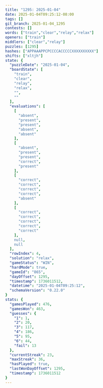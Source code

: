 ```yaml
---
title: "1295: 2025-01-04"
date: 2025-01-04T09:25:12-08:00
tags: []
git_branch: 2025-01-04_1295
contests: []
words: ["train","clear","relay","relax"]
openers: ["train"]
middlers: ["clear","relay"]
puzzles: [1295]
hashes: ["APPAAAPPCPCCCCACCCCCXXXXXXXXXX"]
shifts: ["xltjh"]
state: {
  "puzzleDate": "2025-01-04",
  "boardState": [
    "train",
    "clear",
    "relay",
    "relax",
    "",
    ""
  ],
  "evaluations": [
    [
      "absent",
      "present",
      "present",
      "absent",
      "absent"
    ],
    [
      "absent",
      "present",
      "present",
      "correct",
      "present"
    ],
    [
      "correct",
      "correct",
      "correct",
      "correct",
      "absent"
    ],
    [
      "correct",
      "correct",
      "correct",
      "correct",
      "correct"
    ],
    null,
    null
  ],
  "rowIndex": 4,
  "solution": "relax",
  "gameStatus": "WIN",
  "hardMode": true,
  "gameId": "865",
  "dayOffset": 1295,
  "timestamp": 1736011512,
  "datetime": "2025-01-04T09:25:12",
  "schemaVersion": "0.22.0"
}
stats: {
  "gamesPlayed": 476,
  "gamesWon": 463,
  "guesses": {
    "1": 1,
    "2": 20,
    "3": 117,
    "4": 186,
    "5": 95,
    "6": 44,
    "fail": 13
  },
  "currentStreak": 23,
  "maxStreak": 36,
  "hasPlayed": true,
  "lastWonDayOffset": 1295,
  "timestamp": 1736011512
}
---
```

<!-- more -->
